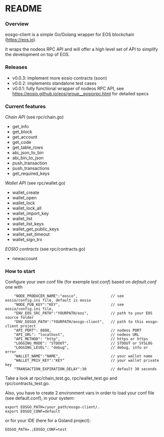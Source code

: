 # README #

### Overview ###

eosgo-client is a simple Go/Golang wrapper for EOS blockchain (https://eos.io).

It wraps the nodeos RPC API and will offer a high level set of API to simplify the development on top of EOS.

### Releases ###

- v0.0.3: implement more eosio contracts (soon)
- v0.0.2: implements standalone test cases
- v0.0.1: fully functional wrapper of nodeos RPC API, see https://eosio.github.io/eos/group__eosiorpc.html for detailed specs

### Current features ###

*Chain API* (see rpc/chain.go)
- get_info
- get_block
- get_account
- get_code
- get_table_rows
- abi_json_to_bin
- abi_bin_to_json
- push_transaction
- push_transactions
- get_required_keys

*Wallet API* (see rpc/wallet.go)
- wallet_create
- wallet_open
- wallet_lock
- wallet_lock_all
- wallet_import_key
- wallet_list
- wallet_list_keys
- wallet_get_public_keys
- wallet_set_timeout
- wallet_sign_trx

*EOSIO contracts* (see rpc/contracts.go)
- newaccount

### How to start ###

Configure your own conf file (for exemple *test.conf*) based on *default.conf* one with
```
    "NODE_PRODUCER_NAME":"eosio",               // see eosio/config.ini file, default is eosio
    "NODE_PUB_KEY":"KEY",                       // see eosio/config.ini file,
    "ENV_EOS_SRC_PATH":"YOURPATH/eos",		    // path to your EOS source folder
    "ENV_EOSGO_PATH":"YOURPATH/eosgo-client",   // path to this eosgo-client project
    "API_PORT": 8888,                           // nodeos PORT
    "API_URL": "localhost",                     // nodeos URL
    "API_METHOD": "http",                       // https or https
    "LOGGING_MODE": "STDOUT",                   // STDOUT or SYSLOG
    "LOGGING_LEVEL": "debug",                   // debug, info or error
    "WALLET_NAME":"NAME",                       // your wallet name
    "WALLET_PRIV_KEY":"KEY"                     // your wallet private key
    "TRANSACTION_EXPIRATION_DELAY":30           // default 30 seconds
```

Take a look at rpc/chain_test.go, rpc/wallet_test.go and rpc/contracts_test.go.

Also, you have to create 2 environment vars in order to load your conf file (see default.conf), in your system:
```
export EOSGO_PATH=/your_path/eosgo-client/.
export EOSGO_CONF=default
```
or for your IDE (here for a Goland project):
```
EOSGO_PATH=.;EOSGO_CONF=test
```
